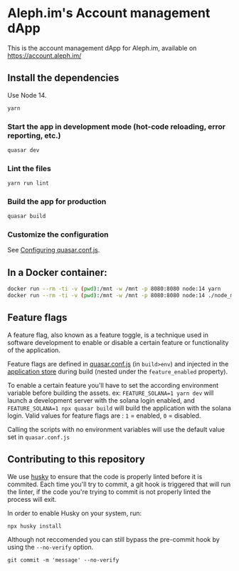 # Aleph.im's Account management dApp 

This is the account management dApp for Aleph.im, available on https://account.aleph.im/

## Install the dependencies

Use Node 14.

```bash
yarn
```

### Start the app in development mode (hot-code reloading, error reporting, etc.)
```bash
quasar dev
```

### Lint the files
```bash
yarn run lint
```

### Build the app for production
```bash
quasar build
```

### Customize the configuration
See [Configuring quasar.conf.js](https://quasar.dev/quasar-cli/quasar-conf-js).

## In a Docker container:

```bash
docker run --rm -ti -v (pwd):/mnt -w /mnt -p 8080:8080 node:14 yarn
docker run --rm -ti -v (pwd):/mnt -w /mnt -p 8080:8080 node:14 ./node_modules/@quasar/app/bin/quasar dev
```

## Feature flags

A feature flag, also known as a feature toggle, is a technique used in software development to enable or disable a certain feature or functionality of the application. 

Feature flags are defined in [quasar.conf.js](./quasar.conf.js) (in `build>env`) and injected in the [application store](./src/store/index.js) during build (nested under the `feature_enabled` property).

To enable a certain feature you'll have to set the according environment variable before building the assets. ex: `FEATURE_SOLANA=1 yarn dev` will launch a development server with the solana login enabled, and `FEATURE_SOLANA=1 npx quasar build` will build the application with the solana login. Valid values for feature flags are : `1` = enabled, `0` = disabled.

Calling the scripts with no environment variables will use the default value set in `quasar.conf.js`


## Contributing to this repository

We use [husky](https://typicode.github.io/husky/) to ensure that the code is properly linted before it is commited. Each time you'll try to commit, a git hook is triggered that will run the linter, if the code you're trying to commit is not properly linted the process will exit. 

In order to enable Husky on your system, run:
```shell
npx husky install
```

Although not reccomended you can still bypass the pre-commit hook by using the `--no-verify` option.
```shell
git commit -m 'message' --no-verify
```
